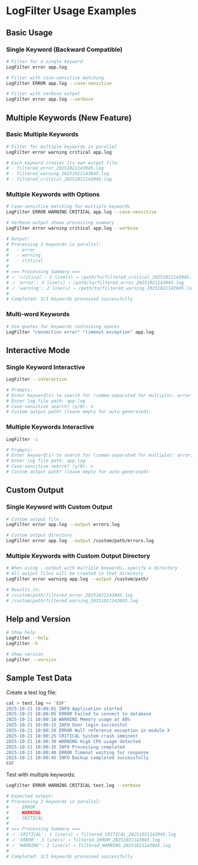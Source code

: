 # LogFilter Usage Examples

## Basic Usage

### Single Keyword (Backward Compatible)
```bash
# Filter for a single keyword
LogFilter error app.log

# Filter with case-sensitive matching
LogFilter ERROR app.log --case-sensitive

# Filter with verbose output
LogFilter error app.log --verbose
```

## Multiple Keywords (New Feature)

### Basic Multiple Keywords
```bash
# Filter for multiple keywords in parallel
LogFilter error warning critical app.log

# Each keyword creates its own output file:
# - filtered_error_20251021143045.log
# - filtered_warning_20251021143045.log
# - filtered_critical_20251021143045.log
```

### Multiple Keywords with Options
```bash
# Case-sensitive matching for multiple keywords
LogFilter ERROR WARNING CRITICAL app.log --case-sensitive

# Verbose output shows processing summary
LogFilter error warning critical app.log --verbose

# Output:
# Processing 3 keywords in parallel:
#   - error
#   - warning
#   - critical
#
# === Processing Summary ===
# ✓ 'critical': 1 line(s) → /path/to/filtered_critical_20251021143045.log
# ✓ 'error': 3 line(s) → /path/to/filtered_error_20251021143045.log
# ✓ 'warning': 2 line(s) → /path/to/filtered_warning_20251021143045.log
#
# Completed: 3/3 keywords processed successfully
```

### Multi-word Keywords
```bash
# Use quotes for keywords containing spaces
LogFilter "connection error" "timeout exception" app.log
```

## Interactive Mode

### Single Keyword Interactive
```bash
LogFilter --interactive

# Prompts:
# Enter keyword(s) to search for (comma-separated for multiple): error
# Enter log file path: app.log
# Case-sensitive search? (y/N): n
# Custom output path? (leave empty for auto-generated):
```

### Multiple Keywords Interactive
```bash
LogFilter -i

# Prompts:
# Enter keyword(s) to search for (comma-separated for multiple): error, warning, critical
# Enter log file path: app.log
# Case-sensitive search? (y/N): n
# Custom output path? (leave empty for auto-generated):
```

## Custom Output

### Single Keyword with Custom Output
```bash
# Custom output file
LogFilter error app.log --output errors.log

# Custom output directory
LogFilter error app.log --output /custom/path/errors.log
```

### Multiple Keywords with Custom Output Directory
```bash
# When using --output with multiple keywords, specify a directory
# All output files will be created in that directory
LogFilter error warning app.log --output /custom/path/

# Results in:
# /custom/path/filtered_error_20251021143045.log
# /custom/path/filtered_warning_20251021143045.log
```

## Help and Version

```bash
# Show help
LogFilter --help
LogFilter -h

# Show version
LogFilter --version
```

## Sample Test Data

Create a test log file:
```bash
cat > test.log << 'EOF'
2025-10-21 10:00:01 INFO Application started
2025-10-21 10:00:05 ERROR Failed to connect to database
2025-10-21 10:00:10 WARNING Memory usage at 80%
2025-10-21 10:00:15 INFO User login successful
2025-10-21 10:00:20 ERROR Null reference exception in module X
2025-10-21 10:00:25 CRITICAL System crash imminent
2025-10-21 10:00:30 WARNING High CPU usage detected
2025-10-21 10:00:35 INFO Processing completed
2025-10-21 10:00:40 ERROR Timeout waiting for response
2025-10-21 10:00:45 INFO Backup completed successfully
EOF
```

Test with multiple keywords:
```bash
LogFilter ERROR WARNING CRITICAL test.log --verbose

# Expected output:
# Processing 3 keywords in parallel:
#   - ERROR
#   - WARNING
#   - CRITICAL
#
# === Processing Summary ===
# ✓ 'CRITICAL': 1 line(s) → filtered_CRITICAL_20251021143045.log
# ✓ 'ERROR': 3 line(s) → filtered_ERROR_20251021143045.log
# ✓ 'WARNING': 2 line(s) → filtered_WARNING_20251021143045.log
#
# Completed: 3/3 keywords processed successfully
```
